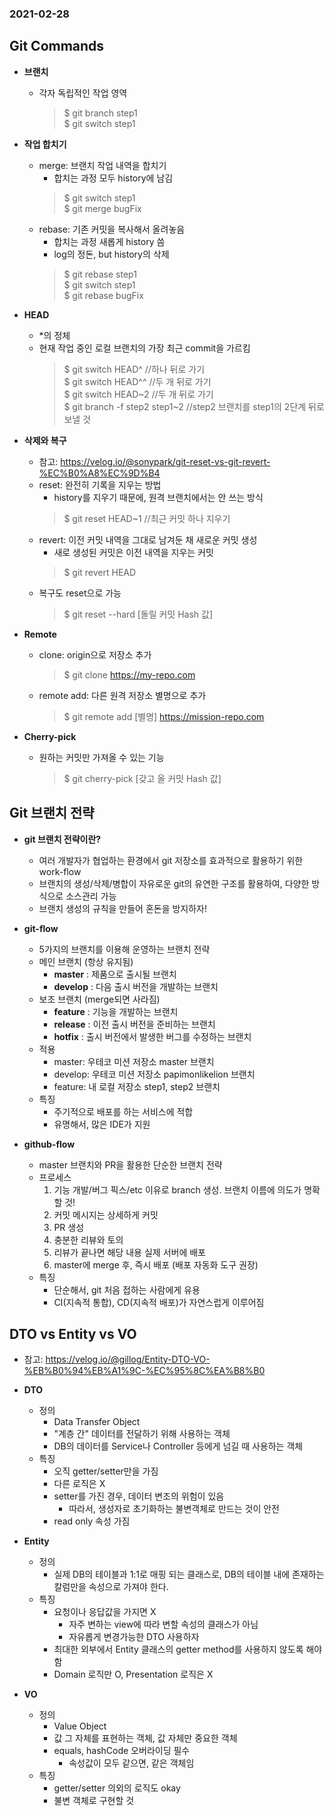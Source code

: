 ### 2021-02-28

## Git Commands
- __브랜치__
    - 각자 독립적인 작업 영역
        > $ git branch step1 <br>
        $ git switch step1
    
- __작업 합치기__
    - merge: 브랜치 작업 내역을 합치기
        - 합치는 과정 모두 history에 남김
        > $ git switch step1 <br>
        $ git merge bugFix
    - rebase: 기존 커밋을 복사해서 올려놓음
        - 합치는 과정 새롭게 history 씀
        - log의 정돈, but history의 삭제
        > $ git rebase step1 <br>
        $ git switch step1 <br>
        $ git rebase bugFix

- __HEAD__
    - *의 정체
    - 현재 작업 중인 로컬 브랜치의 가장 최근 commit을 가르킴
        > $ git switch HEAD^ //하나 뒤로 가기 <br> 
        $ git switch HEAD^^ //두 개 뒤로 가기 <br> 
        $ git switch HEAD\~2 //두 개 뒤로 가기 <br> 
        $ git branch -f step2 step1~2 //step2 브랜치를 step1의 2단계 뒤로 보낼 것 <br>

- __삭제와 복구__
    - 참고: https://velog.io/@sonypark/git-reset-vs-git-revert-%EC%B0%A8%EC%9D%B4
    - reset: 완전히 기록을 지우는 방법
        - history를 지우기 때문에, 원격 브랜치에서는 안 쓰는 방식
        > $ git reset HEAD~1 //최근 커밋 하나 지우기 <br>
    - revert: 이전 커밋 내역을 그대로 남겨둔 채 새로운 커밋 생성
        - 새로 생성된 커밋은 이전 내역을 지우는 커밋
        > $ git revert HEAD
    - 복구도 reset으로 가능
        > $ git reset --hard [돌릴 커밋 Hash 값]
    
- __Remote__
    - clone: origin으로 저장소 추가
        > $ git clone https://my-repo.com
    - remote add: 다른 원격 저장소 별명으로 추가
        > $ git remote add [별명] https://mission-repo.com
    
- __Cherry-pick__
    - 원하는 커밋만 가져올 수 있는 기능
        > $ git cherry-pick [갖고 올 커밋 Hash 값]

## Git 브랜치 전략
- __git 브랜치 전략이란?__
    - 여러 개발자가 협업하는 환경에서 git 저장소를 효과적으로 활용하기 위한 work-flow
    - 브랜치의 생성/삭제/병합이 자유로운 git의 유연한 구조를 활용하여, 다양한 방식으로 소스관리 가능
    - 브랜치 생성의 규칙을 만들어 혼돈을 방지하자!
    
- __git-flow__
    - 5가지의 브랜치를 이용해 운영하는 브랜치 전략
    - 메인 브랜치 (항상 유지됨)
        - __master__ : 제품으로 출시될 브랜치
        - __develop__ : 다음 출시 버전을 개발하는 브랜치
    - 보조 브랜치 (merge되면 사라짐)
        - __feature__ : 기능을 개발하는 브랜치
        - __release__ : 이전 출시 버전을 준비하는 브랜치
        - __hotfix__ : 출시 버전에서 발생한 버그를 수정하는 브랜치
    - 적용
        - master: 우테코 미션 저장소 master 브랜치
        - develop: 우테코 미션 저장소 papimonlikelion 브랜치
        - feature: 내 로컬 저장소 step1, step2 브랜치
    - 특징
        - 주기적으로 배포를 하는 서비스에 적합
        - 유명해서, 많은 IDE가 지원

- __github-flow__
    - master 브랜치와 PR을 활용한 단순한 브랜치 전략
    - 프로세스
        1. 기능 개발/버그 픽스/etc 이유로 branch 생성. 브랜치 이름에 의도가 명확할 것!
        2. 커밋 메시지는 상세하게 커밋
        3. PR 생성
        4. 충분한 리뷰와 토의
        5. 리뷰가 끝나면 해당 내용 실제 서버에 배포
        6. master에 merge 후, 즉시 배포 (배포 자동화 도구 권장)
    - 특징
        - 단순해서, git 처음 접하는 사람에게 유용
        - CI(지속적 통합), CD(지속적 배포)가 자연스럽게 이루어짐

## DTO vs Entity vs VO
- 참고: https://velog.io/@gillog/Entity-DTO-VO-%EB%B0%94%EB%A1%9C-%EC%95%8C%EA%B8%B0
- __DTO__
    - 정의
        - Data Transfer Object
        - "계층 간" 데이터를 전달하기 위해 사용하는 객체
        - DB의 데이터를 Service나 Controller 등에게 넘길 때 사용하는 객체
    - 특징
        - 오직 getter/setter만을 가짐
        - 다른 로직은 X
        - setter를 가진 경우, 데이터 변조의 위험이 있음
            - 따라서, 생성자로 초기화하는 불변객체로 만드는 것이 안전
        - read only 속성 가짐

- __Entity__
    - 정의
        - 실제 DB의 테이블과 1:1로 매핑 되는 클래스로, DB의 테이블 내에 존재하는 칼럼만을 속성으로 가져야 한다. 
    - 특징
        - 요청이나 응답값을 가지면 X
            - 자주 변하는 view에 따라 변할 속성의 클래스가 아님
            - 자유롭게 변경가능한 DTO 사용하자
        - 최대한 외부에서 Entity 클래스의 getter method를 사용하지 않도록 해야함
        - Domain 로직만 O, Presentation 로직은 X

- __VO__
    - 정의
        - Value Object
        - 값 그 자체를 표현하는 객체, 값 자체만 중요한 객체
        - equals, hashCode 오버라이딩 필수
            - 속성값이 모두 같으면, 같은 객체임
    - 특징
        - getter/setter 의외의 로직도 okay
        - 불변 객체로 구현할 것
        